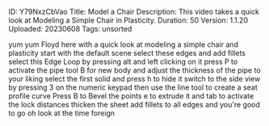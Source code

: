 ID: Y79NxzCbVao
Title: Model a Chair
Description: This video takes a quick look at Modeling a Simple Chair in Plasticity.
Duration: 50
Version: 1.1.20
Uploaded: 20230608
Tags: unsorted

yum yum
Floyd here with a quick look at modeling
a simple chair and plasticity start with
the default scene select these edges and
add fillets select this Edge Loop by
pressing alt and left clicking on it
press P to activate the pipe tool B for
new body and adjust the thickness of the
pipe to your liking select the first
solid and press h to hide it switch to
the side view by pressing 3 on the
numeric keypad
then use the line tool to create a seat
profile curve Press B to Bevel the
points e to extrude it and tab to
activate the lock distances thicken the
sheet add fillets to all edges and
you're good to go oh look at the time
foreign
